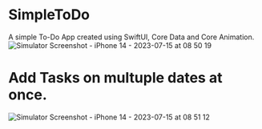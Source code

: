 # SimpleToDo
A simple To-Do App created using SwiftUI, Core Data and Core Animation.
![Simulator Screenshot - iPhone 14 - 2023-07-15 at 08 50 19](https://github.com/tech-hardik/SimpleToDo/assets/138746923/964cca74-1b94-45fe-9cf6-d63c086dd17b)


# Add Tasks on multuple dates at once.
![Simulator Screenshot - iPhone 14 - 2023-07-15 at 08 51 12](https://github.com/tech-hardik/SimpleToDo/assets/138746923/72579141-8eaf-48a2-912b-0fe94970df91)


